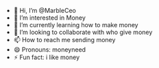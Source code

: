 - 👋 Hi, I’m @MarbleCeo
- 👀 I’m interested in Money
- 🌱 I’m currently learning how to make money
- 💞️ I’m looking to collaborate with who give money
- 📫 How to reach me sending money
- 😄 Pronouns: moneyneed
- ⚡ Fun fact: i like money

<!---
MarbleCeo/MarbleCeo is a ✨ special ✨ repository because its `README.md` (this file) appears on your GitHub profile.
You can click the Preview link to take a look at your changes.
--->
